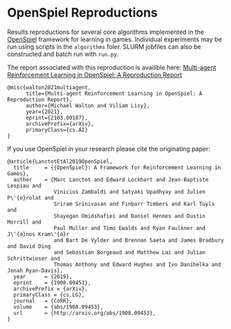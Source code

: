 # OpenSpiel Reproductions

Results reproductions for several core algorithms implemented in the [OpenSpiel](https://github.com/deepmind/open_spiel) framework for learning in games. Individual experiments may be run using scripts in the `algorithms` foler. SLURM jobfiles can also be constructed and batch run with `run.py`.

The report associated with this reproduction is availible here:
[Multi-agent Reinforcement Learning in OpenSpiel: A Reproduction Report](https://arxiv.org/abs/2103.00187)
```
@misc{walton2021multiagent,
      title={Multi-agent Reinforcement Learning in OpenSpiel: A Reproduction Report}, 
      author={Michael Walton and Viliam Lisy},
      year={2021},
      eprint={2103.00187},
      archivePrefix={arXiv},
      primaryClass={cs.AI}
}
```

If you use OpenSpiel in your research please cite the originating paper:

```
@article{LanctotEtAl2019OpenSpiel,
  title     = {{OpenSpiel}: A Framework for Reinforcement Learning in Games},
  author    = {Marc Lanctot and Edward Lockhart and Jean-Baptiste Lespiau and
               Vinicius Zambaldi and Satyaki Upadhyay and Julien P\'{e}rolat and
               Sriram Srinivasan and Finbarr Timbers and Karl Tuyls and
               Shayegan Omidshafiei and Daniel Hennes and Dustin Morrill and
               Paul Muller and Timo Ewalds and Ryan Faulkner and J\'{a}nos Kram\'{a}r
               and Bart De Vylder and Brennan Saeta and James Bradbury and David Ding
               and Sebastian Borgeaud and Matthew Lai and Julian Schrittwieser and
               Thomas Anthony and Edward Hughes and Ivo Danihelka and Jonah Ryan-Davis},
  year      = {2019},
  eprint    = {1908.09453},
  archivePrefix = {arXiv},
  primaryClass = {cs.LG},
  journal   = {CoRR},
  volume    = {abs/1908.09453},
  url       = {http://arxiv.org/abs/1908.09453},
}
```
